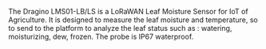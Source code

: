 The Dragino LMS01-LB/LS is a LoRaWAN Leaf Moisture Sensor for IoT of Agriculture. It is designed to measure the leaf moisture and temperature, so to send to the platform to analyze the leaf status such as : watering, moisturizing, dew, frozen. The probe is IP67 waterproof.
